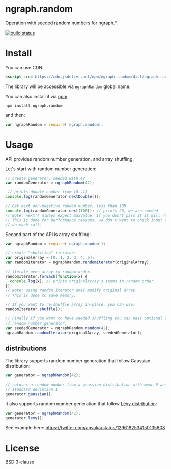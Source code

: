 ngraph.random
=============

Operation with seeded random numbers for ngraph.*.

[![build status](https://github.com/anvaka/ngraph.random/actions/workflows/tests.yaml/badge.svg)](https://github.com/anvaka/ngraph.random/actions/workflows/tests.yaml)

Install
=======

You can use CDN:

``` html
<script src='https://cdn.jsdelivr.net/npm/ngraph.random/dist/ngraph.random.js'></script>
```

The library will be accessible via `ngraphRandom` global name.

You can also install it via [npm](http://npmjs.org):

```
npm install ngraph.random
```

and then:

``` js
var ngraphRandom = require('ngraph.random);
```

Usage
=====
API provides random number generation, and array shuffling. 

Let's start with random number generation:

``` js
// create generator, seeded with 42
var randomGenerator = ngraphRandom(42);

 // prints double number from [0..1)
console.log(randomGenerator.nextDouble());

// Get next non-negative random number, less than 100.
console.log(randomGenerator.next(100)); // prints 20, we are seeded
// Note: next() always expect maxValue. If you don't pass it it will return NaN.
// This is done for performance reasons, we don't want to check input arguments
// on each call.
```

Second part of the API is array shuffling:

``` js
var ngraphRandom = require('ngraph.random');

// create "shuffling" iterator:
var originalArray = [0, 1, 2, 3, 4, 5];
var randomIterator = ngraphRandom.randomIterator(originalArray);

// iterate over array in random order:
randomIterator.forEach(function(x) {
  console.log(x); // prints originalArray's items in random order
});
// Note: using random iterator does modify original array.
// This is done to save memory.

// If you want to re-shuffle array in-place, you can use:
randomIterator.shuffle();

// Finally if you want to have seeded shuffling you can pass optional seeded 
// random number generator:
var seededGenerator = ngraphRandom.random(42);
ngraphRandom.randomIterator(originalArray, seededGenerator); 
```


## distributions

The library supports random number generation that follow Gaussian distribution:

``` js
var generator = ngraphRandom(42);

// returns a random number from a gaussian distribution with mean 0 and
// standard deviation 1
generator.gaussian();
```

It also supports random number generation that follow [Lévy distribution](https://en.wikipedia.org/wiki/L%C3%A9vy_distribution):

``` js
var generator = ngraphRandom(42);
generator.levy();
```

See example here: https://twitter.com/anvaka/status/1296182534150135808

License
=======
BSD 3-clause
